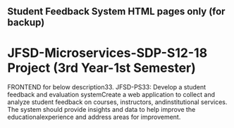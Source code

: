 ## Student Feedback System HTML pages only (for backup)
# JFSD-Microservices-SDP-S12-18 Project (3rd Year-1st Semester)
FRONTEND for below description33. JFSD-PS33: Develop a student feedback and evaluation systemCreate a web application to collect and analyze student feedback on courses, instructors, andinstitutional services. The system should provide insights and data to help improve the educationalexperience and address areas for improvement.
